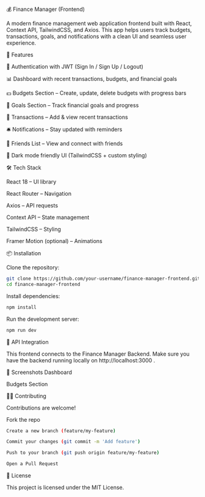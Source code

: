 💰 Finance Manager (Frontend)

A modern finance management web application frontend built with React, Context API, TailwindCSS, and Axios.
This app helps users track budgets, transactions, goals, and notifications with a clean UI and seamless user experience.

🚀 Features

🔐 Authentication with JWT (Sign In / Sign Up / Logout)

📊 Dashboard with recent transactions, budgets, and financial goals

💵 Budgets Section – Create, update, delete budgets with progress bars

🎯 Goals Section – Track financial goals and progress

🧾 Transactions – Add & view recent transactions

🛎️ Notifications – Stay updated with reminders

👥 Friends List – View and connect with friends

🌙 Dark mode friendly UI (TailwindCSS + custom styling)

🛠️ Tech Stack

React 18 – UI library

React Router – Navigation

Axios – API requests

Context API – State management

TailwindCSS – Styling

Framer Motion (optional) – Animations

📦 Installation

Clone the repository:
```bash
git clone https://github.com/your-username/finance-manager-frontend.git
cd finance-manager-frontend
```

Install dependencies:
```bash
npm install
```

Run the development server:
```bash
npm run dev
```

🔗 API Integration

This frontend connects to the Finance Manager Backend.
Make sure you have the backend running locally on http://localhost:3000
.


📸 Screenshots
Dashboard

Budgets Section

👨‍💻 Contributing

Contributions are welcome!

Fork the repo
```bash
Create a new branch (feature/my-feature)

Commit your changes (git commit -m 'Add feature')

Push to your branch (git push origin feature/my-feature)

Open a Pull Request
```
📜 License

This project is licensed under the MIT License.
